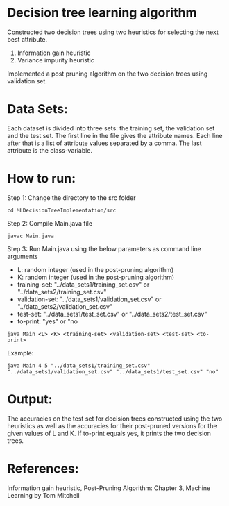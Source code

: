 # Decision tree learning algorithm

Constructed two decision trees using two heuristics for selecting the next best attribute.

1. Information gain heuristic 
2. Variance impurity heuristic

Implemented a post pruning algorithm on the two decision trees using validation set. 


# Data Sets:
Each dataset is divided into three sets: the training set, the validation set and the test set. The first line in the file gives the attribute names. Each line after that is a list of attribute values separated by a comma. The last attribute is the class-variable.

# How to run:

Step 1:  Change the directory to the src folder
```
cd MLDecisionTreeImplementation/src
```
Step 2:  Compile Main.java file
```
javac Main.java
```
Step 3:  Run Main.java using the below parameters as command line arguments<br />
- L: random integer (used in the post-pruning algorithm)<br />
- K: random integer (used in the post-pruning algorithm)<br /> 
- training-set:  "../data_sets1/training_set.csv" or "../data_sets2/training_set.csv"<br />
- validation-set: "../data_sets1/validation_set.csv" or "../data_sets2/validation_set.csv"<br />
- test-set: "../data_sets1/test_set.csv" or "../data_sets2/test_set.csv"<br />
- to-print: "yes" or "no<br />
```
java Main <L> <K> <training-set> <validation-set> <test-set> <to-print>
```
Example:
```
java Main 4 5 "../data_sets1/training_set.csv" "../data_sets1/validation_set.csv" "../data_sets1/test_set.csv" "no"
```
# Output:
The accuracies on the test set for decision trees constructed using the two heuristics as well as the accuracies for their post-pruned versions for the given values of L and K. If to-print equals yes, it prints the two decision trees.

# References:
Information gain heuristic, Post-Pruning Algorithm: Chapter 3, Machine Learning by Tom Mitchell 
